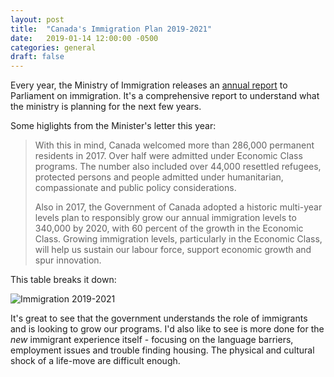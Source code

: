 ```yaml
---
layout: post
title:  "Canada's Immigration Plan 2019-2021"
date:   2019-01-14 12:00:00 -0500
categories: general
draft: false
---
```


Every year, the Ministry of Immigration releases an [annual report](https://www.canada.ca/en/immigration-refugees-citizenship/corporate/publications-manuals/annual-report-parliament-immigration-2018/report.html) to Parliament on immigration. It's a comprehensive report to understand what the ministry is planning for the next few years.

Some higlights from the Minister's letter this year:

> With this in mind, Canada welcomed more than 286,000 permanent residents in 2017. Over half were admitted under Economic Class programs. The number also included over 44,000 resettled refugees, protected persons and people admitted under humanitarian, compassionate and public policy considerations.
> 
> Also in 2017, the Government of Canada adopted a historic multi-year levels plan to responsibly grow our annual immigration levels to 340,000 by 2020, with 60 percent of the growth in the Economic Class. Growing immigration levels, particularly in the Economic Class, will help us sustain our labour force, support economic growth and spur innovation.

This table breaks it down:

![Immigration 2019-2021](https://cl.ly/71c2d958e39e/Image%202019-01-15%20at%2012.25.37%20AM.png)

It's great to see that the government understands the role of immigrants and is looking to grow our programs. I'd also like to see is more done for the _new_ immigrant experience itself - focusing on the language barriers, employment issues and trouble finding housing. The physical and cultural shock of a life-move are difficult enough.